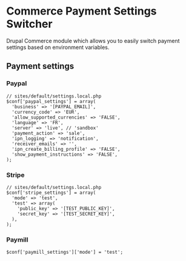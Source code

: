 Commerce Payment Settings Switcher
==================================

Drupal Commerce module which allows you to easily switch payment settings based on environment variables.

## Payment settings

### Paypal

```
// sites/default/settings.local.php
$conf['paypal_settings'] = array(
  'business' => '[PAYPAL_EMAIL]',
  'currency_code' => 'EUR',
  'allow_supported_currencies' => 'FALSE',
  'language' => 'FR',
  'server' => 'live', // 'sandbox'
  'payment_action' => 'sale',
  'ipn_logging' => 'notification',
  'receiver_emails' => '', 
  'ipn_create_billing_profile' => 'FALSE',
  'show_payment_instructions' => 'FALSE',
);
```

### Stripe

```
// sites/default/settings.local.php
$conf['stripe_settings'] = array(
  'mode' => 'test',
  'test' => array(
    'public_key' => '[TEST_PUBLIC_KEY]',
    'secret_key' => '[TEST_SECRET_KEY]',
  ),
);
```

### Paymill

```
$conf['paymill_settings']['mode'] = 'test';
```
